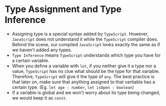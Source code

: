 # Type Assignment and Type Inference
- Assigning type is a special syntax added by `TypeScript`. However, `JavaScript` does not understand it while the `TypeScript` compiler does. Behind the scene, our compiled `JavaScript` looks exactly the same as if we haven't added any types.
- `Type Inference` means `TypeScript` understands which type you have for a certain variable.
- When you define a variable with `let`, if you neither give it a type nor a value, `TypeScript` has no clue what should be the type for that variable. Therefore, `TypeScript` will give it the type of `any`. The best practice is that later on, make sure that anything assigned to that vartiable has a certain type. (Eg. `let age : number`, `let isOpen : boolean`)
- If a variable is global and we won't worry about its type being changed, we would keep it as `const`.